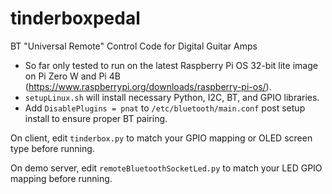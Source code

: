 # tinderboxpedal
BT "Universal Remote" Control Code for Digital Guitar Amps

* So far only tested to run on the latest Raspberry Pi OS 32-bit lite image on Pi Zero W and Pi 4B (https://www.raspberrypi.org/downloads/raspberry-pi-os/).
* `setupLinux.sh` will install necessary Python, I2C, BT, and GPIO libraries.
* Add `DisablePlugins = pnat` to `/etc/bluetooth/main.conf` post setup install to ensure proper BT pairing.

On client, edit `tinderbox.py` to match your GPIO mapping or OLED screen type before running.

On demo server, edit `remoteBluetoothSocketLed.py` to match your LED GPIO mapping before running.
